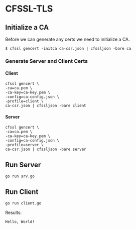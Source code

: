 CFSSL-TLS
========================


## Initialize a CA

Before we can generate any certs we need to initialize a CA.

```
$ cfssl gencert -initca ca-csr.json | cfssljson -bare ca
```

### Generate Server and Client Certs

#### Client
```
cfssl gencert \
-ca=ca.pem \
-ca-key=ca-key.pem \
-config=ca-config.json \
-profile=client \
ca-csr.json | cfssljson -bare client
```

#### Server
```
cfssl gencert \
-ca=ca.pem \
-ca-key=ca-key.pem \
-config=ca-config.json \
-profile=server \
ca-csr.json | cfssljson -bare server
```

## Run Server
```
go run srv.go
```

## Run Client
```
go run client.go
```

Results:
```
Hello, World!
```

